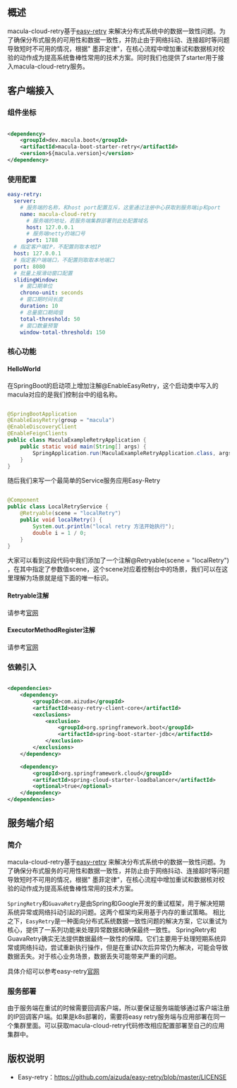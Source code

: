 ## 概述

macula-cloud-retry基于[easy-retry](https://www.easyretry.com/)
来解决分布式系统中的数据一致性问题。为了确保分布式服务的可用性和数据一致性，并防止由于网络抖动、连接超时等问题导致短时不可用的情况，根据"
墨菲定律"，在核心流程中增加重试和数据核对校验的动作成为提高系统鲁棒性常用的技术方案。同时我们也提供了starter用于接入macula-cloud-retry服务。

## 客户端接入

### 组件坐标

```xml

<dependency>
    <groupId>dev.macula.boot</groupId>
    <artifactId>macula-boot-starter-retry</artifactId>
    <version>${macula.version}</version>
</dependency>
```

### 使用配置

```yaml
easy-retry:
  server:
    # 服务端的名称，和host port配置互斥，这里通过注册中心获取到服务端ip和port
    name: macula-cloud-retry
      # 服务端的地址，若服务端集群部署则此处配置域名
      host: 127.0.0.1
      # 服务端netty的端口号
      port: 1788
  # 指定客户端IP，不配置则取本地IP
  host: 127.0.0.1
  # 指定客户端端口，不配置则取取本地端口
  port: 8080
  # 批量上报滑动窗口配置
  slidingWindow:
    # 窗口期单位
    chrono-unit: seconds
    # 窗口期时间长度
    duration: 10
    # 总量窗口期阈值
    total-threshold: 50
    # 窗口数量预警
    window-total-threshold: 150     
```

### 核心功能

#### HelloWorld

在SpringBoot的启动项上增加注解@EnableEasyRetry，这个启动类中写入的macula对应的是我们控制台中的组名称。

```java

@SpringBootApplication
@EnableEasyRetry(group = "macula")
@EnableDiscoveryClient
@EnableFeignClients
public class MaculaExampleRetryApplication {
    public static void main(String[] args) {
        SpringApplication.run(MaculaExampleRetryApplication.class, args);
    }
}
```

随后我们来写一个最简单的Service服务应用Easy-Retry

```java

@Component
public class LocalRetryService {
    @Retryable(scene = "localRetry")
    public void localRetry() {
        System.out.println("local retry 方法开始执行");
        double i = 1 / 0;
    }
}
```

大家可以看到这段代码中我们添加了一个注解@Retryable(scene = "localRetry")
，在其中指定了参数值scene，这个scene对应着控制台中的场景，我们可以在这里理解为场景就是组下面的唯一标识。

#### Retryable注解

请参考[官网](https://www.easyretry.com/)

#### ExecutorMethodRegister注解

请参考[官网](https://www.easyretry.com/)

### 依赖引入

```xml

<dependencies>
    <dependency>
        <groupId>com.aizuda</groupId>
        <artifactId>easy-retry-client-core</artifactId>
        <exclusions>
            <exclusion>
                <groupId>org.springframework.boot</groupId>
                <artifactId>spring-boot-starter-jdbc</artifactId>
            </exclusion>
        </exclusions>
    </dependency>

    <dependency>
        <groupId>org.springframework.cloud</groupId>
        <artifactId>spring-cloud-starter-loadbalancer</artifactId>
        <optional>true</optional>
    </dependency>
</dependencies>
```

## 服务端介绍

### 简介

macula-cloud-retry基于[easy-retry](https://www.easyretry.com/)
来解决分布式系统中的数据一致性问题。为了确保分布式服务的可用性和数据一致性，并防止由于网络抖动、连接超时等问题导致短时不可用的情况，根据"
墨菲定律"，在核心流程中增加重试和数据核对校验的动作成为提高系统鲁棒性常用的技术方案。

`SpringRetry`和`GuavaRetry`是由Spring和Google开发的重试框架，用于解决短期系统异常或网络抖动引起的问题。这两个框架均采用基于内存的重试策略。
相比之下，`EasyRetry`是一种面向分布式系统数据一致性问题的解决方案，它以重试为核心，提供了一系列功能来处理异常数据和确保最终一致性。
SpringRetry和GuavaRetry确实无法提供数据最终一致性的保障。它们主要用于处理短期系统异常或网络抖动，尝试重新执行操作，但是在重试N次后异常仍为解决，可能会导致数据丢失。对于核心业务场景，数据丢失可能带来严重的问题。

具体介绍可以参考easy-retry[官网](https://www.easyretry.com)

### 服务部署

由于服务端在重试的时候需要回调客户端，所以要保证服务端能够通过客户端注册的IP回调客户端。如果是k8s部署的，需要将easy
retry服务端与应用部署在同一个集群里面。可以获取macula-cloud-retry代码修改相应配置部署至自己的应用集群中。

## 版权说明

- Easy-retry：https://github.com/aizuda/easy-retry/blob/master/LICENSE
